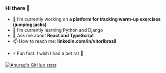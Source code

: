 ### Hi there 👋

- 🔭 I’m currently working on **a platform for tracking warm-up exercises (jumping jacks)**
- 🌱 I’m currently learning Python and Django
- 💬 Ask me about **React and TypeScript**
- 📫 How to reach me: **linkedin.com/in/vitorlbrasil**
<!-- - 😄 Pronouns: ... -->
- ⚡ Fun fact: I wish I had a pet rat 🐀

[![Anurag's GitHub stats](https://github-readme-stats.vercel.app/api?username=vitorlbrasil)](https://github.com/anuraghazra/github-readme-stats)


<!-- - 👯 I’m looking to collaborate on ... -->
<!-- - 🤔 I’m looking for help with ... -->
